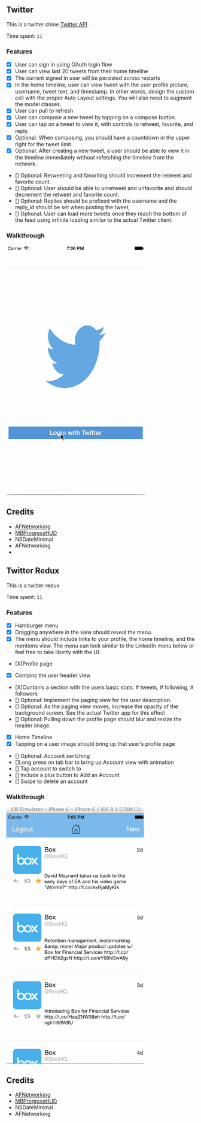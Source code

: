 ## Twitter

This is a twitter clone [Twitter API](https://dev.twitter.com/rest/public).

Time spent: `11`

### Features
- [X] User can sign in using OAuth login flow
- [X] User can view last 20 tweets from their home timeline
- [X] The current signed in user will be persisted across restarts
- [X] In the home timeline, user can view tweet with the user profile picture, username, tweet text, and timestamp. In other words, design the custom cell with the proper Auto Layout settings. You will also need to augment the model classes.
- [X] User can pull to refresh
- [X] User can compose a new tweet by tapping on a compose button.
- [X] User can tap on a tweet to view it, with controls to retweet, favorite, and reply.
- [X] Optional: When composing, you should have a countdown in the upper right for the tweet limit.
- [X] Optional: After creating a new tweet, a user should be able to view it in the timeline immediately without refetching the timeline from the network.
- [] Optional: Retweeting and favoriting should increment the retweet and favorite count.
- [] Optional: User should be able to unretweet and unfavorite and should decrement the retweet and favorite count.
- [] Optional: Replies should be prefixed with the username and the reply_id should be set when posting the tweet,
- [] Optional: User can load more tweets once they reach the bottom of the feed using infinite loading similar to the actual Twitter client.

### Walkthrough
![Video Walkthrough](https://github.com/arizqi/Twitter/blob/master/twitter.gif)

Credits
---------
* [AFNetworking](http://www.yelp.com/developers/documentation/v2/search_api)
* [MBProgressHUD](https://github.com/jdg/MBProgressHUD)
* NSDateMinimal
* AFNetworking
* 


## Twitter Redux

This is a twitter redux

Time spent: `11`

### Features
- [X] Hamburger menu
- [X] Dragging anywhere in the view should reveal the menu.
- [X] The menu should include links to your profile, the home timeline, and the mentions view. The menu can look similar to the LinkedIn menu below or feel free to take liberty with the UI.
- [X]Profile page
- [X] Contains the user header view
- [X]Contains a section with the users basic stats: # tweets, # following, # followers
- [] Optional: Implement the paging view for the user description.
- [] Optional: As the paging view moves, increase the opacity of the background screen. See the actual Twitter app for this effect
- [] Optional: Pulling down the profile page should blur and resize the header image.
- [X] Home Timeline
- [X] Tapping on a user image should bring up that user's profile page
- [] Optional: Account switching
- []Long press on tab bar to bring up Account view with animation
- [] Tap account to switch to
- [] Include a plus button to Add an Account
- [] Swipe to delete an account

### Walkthrough
![Video Walkthrough](https://github.com/arizqi/Twitter/blob/master/twitter_redux.gif)

Credits
---------
* [AFNetworking](http://www.yelp.com/developers/documentation/v2/search_api)
* [MBProgressHUD](https://github.com/jdg/MBProgressHUD)
* NSDateMinimal
* AFNetworking